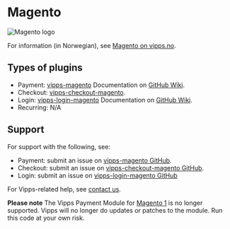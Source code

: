 <!-- START_METADATA
---
hide_table_of_contents: true
pagination_next: null
pagination_prev: null
---
END_METADATA -->

# Magento

![Magento logo](../images/magento.png)

For information (in Norwegian), see [Magento on vipps.no](https://www.vipps.no/produkter-og-tjenester/bedrift/ta-betalt-paa-nett/ta-betalt-paa-nett/magento/).

## Types of plugins

* Payment: [vipps-magento](https://github.com/vippsas/vipps-magento) Documentation on [GitHub Wiki](https://github.com/vippsas/vipps-magento/wiki/Documentation).
* Checkout: [vipps-checkout-magento](https://github.com/vippsas/vipps-checkout-magento).
* Login: [vipps-login-magento](https://github.com/vippsas/vipps-login-magento) Documentation on [GitHub Wiki](https://github.com/vippsas/vipps-login-magento/wiki/Technical-User-Guide#introduction).
* Recurring: N/A

## Support

For support with the following, see:

* Payment: submit an issue on [vipps-magento GitHub](https://github.com/vippsas/vipps-magento).
* Checkout: submit an issue on [vipps-checkout-magento GitHub](https://github.com/vippsas/vipps-checkout-magento).
* Login: submit an issue on [vipps-login-magento GitHub](https://github.com/vippsas/vipps-login-magento)

For Vipps-related help, see [contact us](https://developer.vippsmobilepay.com/docs/vipps-developers/contact).

**Please note** The Vipps Payment Module for [Magento 1](https://github.com/vippsas/vipps-magento-v1) is no longer supported. Vipps will no longer do updates or patches to the module. Run this code at your own risk.
